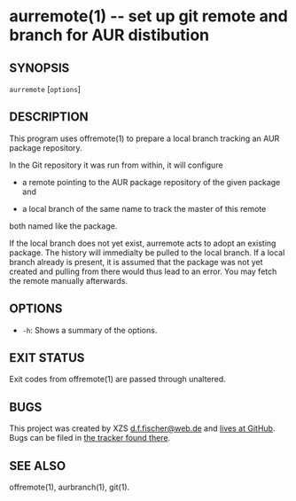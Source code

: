aurremote(1) -- set up git remote and branch for AUR distibution
================================================================

## SYNOPSIS

`aurremote` [`options`] <package>


## DESCRIPTION

This program uses offremote(1) to prepare a local branch tracking an AUR package repository.

In the Git repository it was run from within, it will configure

  - a remote pointing to the AUR package repository of the given package and

  - a local branch of the same name to track the master of this remote

both named like the package.

If the local branch does not yet exist, aurremote acts to adopt an existing package. The history will immedialty be pulled to the local branch. If a local branch already is present, it is assumed that the package was not yet created and pulling from there would thus lead to an error. You may fetch the remote manually afterwards.


## OPTIONS

  - `-h`:
    Shows a summary of the options.


## EXIT STATUS

Exit codes from offremote(1) are passed through unaltered.


## BUGS

This project was created by XZS <d.f.fischer@web.de> and [lives at GitHub](http://github.com/dffischer/pkgrepotools). Bugs can be filed in [the tracker found there](http://github.com/dffischer/pkgrepotools/issues).


## SEE ALSO

offremote(1), aurbranch(1), git(1).
